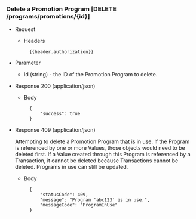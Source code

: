 ### Delete a Promotion Program [DELETE /programs/promotions/{id}]

+ Request
    + Headers
    
            {{header.authorization}}

+ Parameter
    + id (string) - the ID of the Promotion Program to delete.

+ Response 200 (application/json)
    
    + Body

            {
                "success": true
            }

+ Response 409 (application/json)

    Attempting to delete a Promotion Program that is in use. If the Program is referenced by one or more Values, those objects would need to be deleted first. If a Value created through this Program is referenced by a Transaction, it cannot be deleted because Transactions cannot be deleted. Programs in use can still be updated. 

    + Body
    
            {
                "statusCode": 409,
                "message": "Program 'abc123' is in use.",
                "messageCode": "ProgramInUse"
            }
